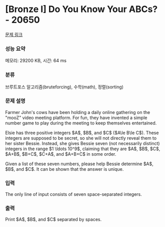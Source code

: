 # [Bronze I] Do You Know Your ABCs? - 20650 

[문제 링크](https://www.acmicpc.net/problem/20650) 

### 성능 요약

메모리: 29200 KB, 시간: 64 ms

### 분류

브루트포스 알고리즘(bruteforcing), 수학(math), 정렬(sorting)

### 문제 설명

<p>Farmer John's cows have been holding a daily online gathering on the "mooZ" video meeting platform. For fun, they have invented a simple number game to play during the meeting to keep themselves entertained.</p>

<p>Elsie has three positive integers $A$, $B$, and $C$ ($A\le B\le C$). These integers are supposed to be secret, so she will not directly reveal them to her sister Bessie. Instead, she gives Bessie seven (not necessarily distinct) integers in the range $1 \ldots 10^9$, claiming that they are $A$, $B$, $C$, $A+B$, $B+C$, $C+A$, and $A+B+C$ in some order.</p>

<p>Given a list of these seven numbers, please help Bessie determine $A$, $B$, and $C$. It can be shown that the answer is unique.</p>

### 입력 

 <p>The only line of input consists of seven space-separated integers.</p>

### 출력 

 <p>Print $A$, $B$, and $C$ separated by spaces.</p>

